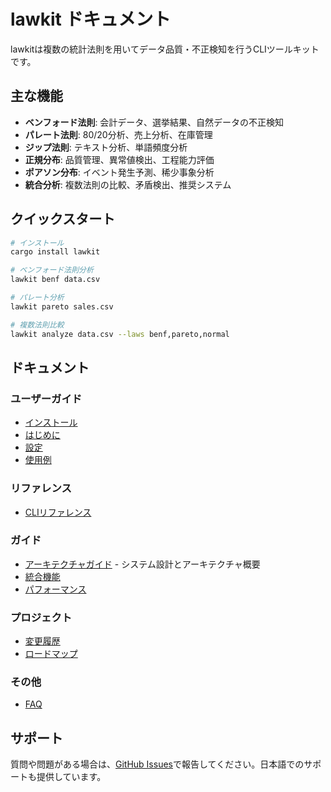 # lawkit ドキュメント

lawkitは複数の統計法則を用いてデータ品質・不正検知を行うCLIツールキットです。

## 主な機能

- **ベンフォード法則**: 会計データ、選挙結果、自然データの不正検知
- **パレート法則**: 80/20分析、売上分析、在庫管理
- **ジップ法則**: テキスト分析、単語頻度分析
- **正規分布**: 品質管理、異常値検出、工程能力評価
- **ポアソン分布**: イベント発生予測、稀少事象分析
- **統合分析**: 複数法則の比較、矛盾検出、推奨システム

## クイックスタート

```bash
# インストール
cargo install lawkit

# ベンフォード法則分析
lawkit benf data.csv

# パレート分析
lawkit pareto sales.csv

# 複数法則比較
lawkit analyze data.csv --laws benf,pareto,normal
```

## ドキュメント

### ユーザーガイド
- [インストール](user-guide/installation_ja.md)
- [はじめに](user-guide/getting-started_ja.md)  
- [設定](user-guide/configuration_ja.md)
- [使用例](user-guide/examples_ja.md)

### リファレンス
- [CLIリファレンス](reference/cli-reference_ja.md)

### ガイド
- [アーキテクチャガイド](guides/architecture_ja.md) - システム設計とアーキテクチャ概要
- [統合機能](guides/integrations_ja.md)
- [パフォーマンス](guides/performance_ja.md)

### プロジェクト
- [変更履歴](../CHANGELOG.md)
- [ロードマップ](project/roadmap_ja.md)

### その他
- [FAQ](user-guide/faq_ja.md)

## サポート

質問や問題がある場合は、[GitHub Issues](https://github.com/user/lawkit/issues)で報告してください。日本語でのサポートも提供しています。